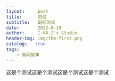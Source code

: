```yaml
---
layout:     post
title:      测试
subtitle:   副标测试
date:       2022-8-19
author:     I-KA-Z's Studio
header-img: img/the-first.png
catalog:   true
tags:
    - 新闻故事
---
```


这是个测试这是个测试这是个测试这是个测试